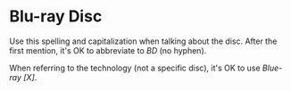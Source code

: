 # Blu-ray Disc

Use this spelling and capitalization when talking about the disc. After the first mention, it's OK to abbreviate to *BD* (no hyphen).

When referring to the technology (not a specific disc), it's OK to use *Blue-ray [X]*.
